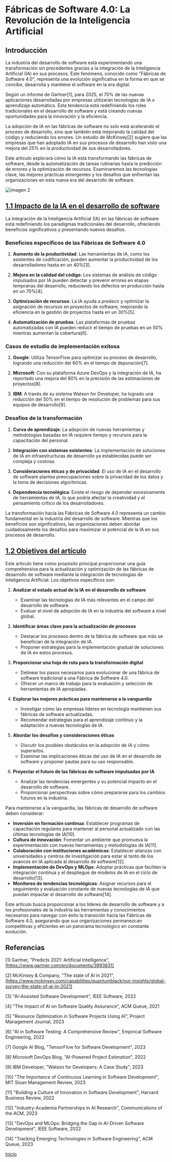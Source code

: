 # Fábricas de Software 4.0: La Revolución de la Inteligencia Artificial

## Introducción

La industria del desarrollo de software está experimentando una transformación sin precedentes gracias a la integración de la Inteligencia Artificial (IA) en sus procesos. Este fenómeno, conocido como "Fábricas de Software 4.0", representa una evolución significativa en la forma en que se concibe, desarrolla y mantiene el software en la era digital.

Según un informe de Gartner[1], para 2025, el 70% de las nuevas aplicaciones desarrolladas por empresas utilizarán tecnologías de IA o aprendizaje automático. Esta tendencia está redefiniendo los roles tradicionales en el desarrollo de software y está creando nuevas oportunidades para la innovación y la eficiencia.

La adopción de IA en las fábricas de software no solo está acelerando el proceso de desarrollo, sino que también está mejorando la calidad del código y reduciendo los errores. Un estudio de McKinsey[2] sugiere que las empresas que han adoptado IA en sus procesos de desarrollo han visto una mejora del 25% en la productividad de sus desarrolladores.

Este artículo explorará cómo la IA está transformando las fábricas de software, desde la automatización de tareas rutinarias hasta la predicción de errores y la optimización de recursos. Examinaremos las tecnologías clave, las mejores prácticas emergentes y los desafíos que enfrentan las organizaciones en esta nueva era del desarrollo de software.

![imagen 2](./img/Designer1.jpeg)

## [1.1 Impacto de la IA en el desarrollo de software](introduction.md#impacto-de-la-ia-en-el-desarrollo-de-software)

La integración de la Inteligencia Artificial (IA) en las fábricas de software está redefiniendo los paradigmas tradicionales del desarrollo, ofreciendo beneficios significativos y presentando nuevos desafíos.

### Beneficios específicos de las Fábricas de Software 4.0

1. **Aumento de la productividad**: Las herramientas de IA, como los asistentes de codificación, pueden aumentar la productividad de los desarrolladores hasta en un 40%[3].

2. **Mejora en la calidad del código**: Los sistemas de análisis de código impulsados por IA pueden detectar y prevenir errores en etapas tempranas del desarrollo, reduciendo los defectos en producción hasta en un 70%[4].

3. **Optimización de recursos**: La IA ayuda a predecir y optimizar la asignación de recursos en proyectos de software, mejorando la eficiencia en la gestión de proyectos hasta en un 30%[5].

4. **Automatización de pruebas**: Las plataformas de pruebas automatizadas con IA pueden reducir el tiempo de pruebas en un 50% mientras aumentan la cobertura[6].

### Casos de estudio de implementación exitosa

1. **Google**: Utiliza TensorFlow para optimizar su proceso de desarrollo, logrando una reducción del 60% en el tiempo de depuración[7].

2. **Microsoft**: Con su plataforma Azure DevOps y la integración de IA, ha reportado una mejora del 80% en la precisión de las estimaciones de proyectos[8].

3. **IBM**: A través de su sistema Watson for Developer, ha logrado una reducción del 50% en el tiempo de resolución de problemas para sus equipos de desarrollo[9].

### Desafíos de la transformación

1. **Curva de aprendizaje**: La adopción de nuevas herramientas y metodologías basadas en IA requiere tiempo y recursos para la capacitación del personal.

2. **Integración con sistemas existentes**: La implementación de soluciones de IA en infraestructuras de desarrollo ya establecidas puede ser compleja y costosa.

3. **Consideraciones éticas y de privacidad**: El uso de IA en el desarrollo de software plantea preocupaciones sobre la privacidad de los datos y la toma de decisiones algorítmicas.

4. **Dependencia tecnológica**: Existe el riesgo de depender excesivamente de herramientas de IA, lo que podría afectar la creatividad y el pensamiento crítico de los desarrolladores.

La transformación hacia las Fábricas de Software 4.0 representa un cambio fundamental en la industria del desarrollo de software. Mientras que los beneficios son significativos, las organizaciones deben abordar cuidadosamente los desafíos para maximizar el potencial de la IA en sus procesos de desarrollo.

## [1.2 Objetivos del artículo](introduccion.md#objetivos-del-articulo)

Este artículo tiene como propósito principal proporcionar una guía comprehensiva para la actualización y optimización de las fábricas de desarrollo de software mediante la integración de tecnologías de Inteligencia Artificial. Los objetivos específicos son:

1. **Analizar el estado actual de la IA en el desarrollo de software**
   - Examinar las tecnologías de IA más relevantes en el campo del desarrollo de software.
   - Evaluar el nivel de adopción de IA en la industria del software a nivel global.

2. **Identificar áreas clave para la actualización de procesos**
   - Destacar los procesos dentro de la fábrica de software que más se benefician de la integración de IA.
   - Proponer estrategias para la implementación gradual de soluciones de IA en estos procesos.

3. **Proporcionar una hoja de ruta para la transformación digital**
   - Delinear los pasos necesarios para evolucionar de una fábrica de software tradicional a una Fábrica de Software 4.0.
   - Ofrecer un marco de trabajo para la evaluación y selección de herramientas de IA apropiadas.

4. **Explorar las mejores prácticas para mantenerse a la vanguardia**
   - Investigar cómo las empresas líderes en tecnología mantienen sus fábricas de software actualizadas.
   - Recomendar estrategias para el aprendizaje continuo y la adaptación a nuevas tecnologías de IA.

5. **Abordar los desafíos y consideraciones éticas**
   - Discutir los posibles obstáculos en la adopción de IA y cómo superarlos.
   - Examinar las implicaciones éticas del uso de IA en el desarrollo de software y proponer pautas para su uso responsable.

6. **Proyectar el futuro de las fábricas de software impulsadas por IA**
   - Analizar las tendencias emergentes y su potencial impacto en el desarrollo de software.
   - Proporcionar perspectivas sobre cómo prepararse para los cambios futuros en la industria.

Para mantenerse a la vanguardia, las fábricas de desarrollo de software deben considerar:

- **Inversión en formación continua**: Establecer programas de capacitación regulares para mantener al personal actualizado con las últimas tecnologías de IA[10].
- **Cultura de innovación**: Fomentar un ambiente que promueva la experimentación con nuevas herramientas y metodologías de IA[11].
- **Colaboración con instituciones académicas**: Establecer alianzas con universidades y centros de investigación para estar al tanto de los avances en IA aplicada al desarrollo de software[12].
- **Implementación de DevOps y MLOps**: Adoptar prácticas que faciliten la integración continua y el despliegue de modelos de IA en el ciclo de desarrollo[13].
- **Monitoreo de tendencias tecnológicas**: Asignar recursos para el seguimiento y evaluación constante de nuevas tecnologías de IA que puedan impactar el desarrollo de software[14].

Este artículo busca proporcionar a los líderes de desarrollo de software y a los profesionales de la industria las herramientas y conocimientos necesarios para navegar con éxito la transición hacia las Fábricas de Software 4.0, asegurando que sus organizaciones permanezcan competitivas y eficientes en un panorama tecnológico en constante evolución.

## Referencias

[1] Gartner, "Predicts 2021: Artificial Intelligence", [https://www.gartner.com/en/documents/3993831]

[2] McKinsey & Company, "The state of AI in 2021", [https://www.mckinsey.com/capabilities/quantumblack/our-insights/global-survey-the-state-of-ai-in-2021]

[3] "AI-Assisted Software Development", IEEE Software, 2022

[4] "The Impact of AI on Software Quality Assurance", ACM Queue, 2021

[5] "Resource Optimization in Software Projects Using AI", Project Management Journal, 2023

[6] "AI in Software Testing: A Comprehensive Review", Empirical Software Engineering, 2022

[7] Google AI Blog, "TensorFlow for Software Development", 2023

[8] Microsoft DevOps Blog, "AI-Powered Project Estimation", 2022

[9] IBM Developer, "Watson for Developers: A Case Study", 2023

[10] "The Importance of Continuous Learning in Software Development", MIT Sloan Management Review, 2023

[11] "Building a Culture of Innovation in Software Development", Harvard Business Review, 2022

[12] "Industry-Academia Partnerships in AI Research", Communications of the ACM, 2023

[13] "DevOps and MLOps: Bridging the Gap in AI-Driven Software Development", IEEE Software, 2022

[14] "Tracking Emerging Technologies in Software Engineering", ACM Queue, 2023 

[Inicio](README.md)